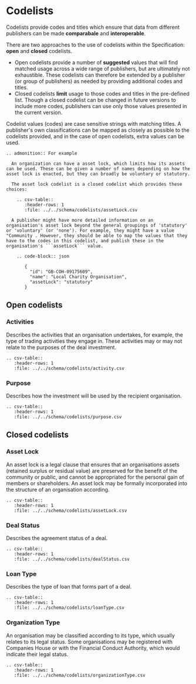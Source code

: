 # Codelists

Codelists provide codes and titles which ensure that data from different publishers can be made **comparabale** and **interoperable**.

There are two approaches to the use of codelists within the Specification: **open** and **closed** codelists.

* Open codelists provide a number of **suggested** values that will find matched usage across a wide range of publishers, but are ultimately not exhaustible. These codelists can therefore be extended by a publisher (or group of publishers) as needed by providing additional codes and titles.
* Closed codelists **limit** usage to those codes and titles in the pre-defined list. Though a closed codelist can be changed in future versions to include more codes, publishers can use only those values presented in the current version.

Codelist values (codes) are case sensitive strings with matching titles. A publisher's own classifications can be mapped as closely as possible to the codelists provided, and in the case of open codelists, extra values can be used.


```eval_rst
.. admonition:: For example

  An organization can have a asset lock, which limits how its assets can be used. These can be given a number of names depending on how the asset lock is enacted, but they can broadly be voluntary or statutory.

  The asset lock codelist is a closed codelist which provides these choices:

    .. csv-table::
       :header-rows: 1
       :file: ../../schema/codelists/assetLock.csv

  A publisher might have more detailed information on an organisation's asset lock beyond the general groupings of 'statutory' or 'voluntary' (or 'none'). For example, they might have a value "Community . However, they should be able to map the values that they have to the codes in this codelist, and publish these in the organisation's ```assetLock``` value.

    .. code-block:: json

       {
         "id": "GB-COH-09175609",
         "name": "Local Charity Organisation",
         "assetLock": "statutory"
       }

```

## Open codelists

### Activities
Describes the activities that an organisation undertakes, for example, the type of trading activities they engage in. These activities may or may not relate to the purposes of the deal investment.

```eval_rst
.. csv-table::
   :header-rows: 1
   :file: ../../schema/codelists/activity.csv
```

### Purpose
Describes how the investment will be used by the recipient organisation.

```eval_rst
.. csv-table::
   :header-rows: 1
   :file: ../../schema/codelists/purpose.csv
```

## Closed codelists
### Asset Lock
An asset lock is a legal clause that ensures that an organisations assets (retained surplus or residual value) are preserved for the benefit of the community or public, and cannot be appropriated for the personal gain of members or shareholders. An asset lock may be formally incorporated into the structure of an organisation according.

```eval_rst
.. csv-table::
   :header-rows: 1
   :file: ../../schema/codelists/assetLock.csv
```

### Deal Status
Describes the agreement status of a deal.

```eval_rst
.. csv-table::
   :header-rows: 1
   :file: ../../schema/codelists/dealStatus.csv
```

### Loan Type
Describes the type of loan that forms part of a deal.

```eval_rst
.. csv-table::
   :header-rows: 1
   :file: ../../schema/codelists/loanType.csv
```

### Organization Type
An organisation may be classified according to its type, which usually relates to its legal status. Some organisations may be registered with Companies House or with the Financial Conduct Authority, which would indicate their legal status.

```eval_rst
.. csv-table::
   :header-rows: 1
   :file: ../../schema/codelists/organizationType.csv
```
